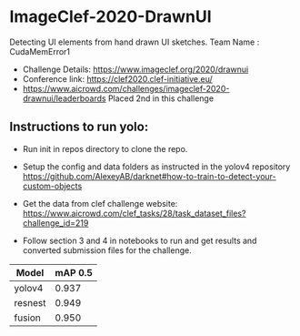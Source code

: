 # ImageClef-2020-DrawnUI
Detecting UI elements from hand drawn UI sketches.
Team Name : CudaMemError1

- Challenge Details: https://www.imageclef.org/2020/drawnui
- Conference link: https://clef2020.clef-initiative.eu/
- https://www.aicrowd.com/challenges/imageclef-2020-drawnui/leaderboards
Placed 2nd in this challenge 

## Instructions to run yolo:
- Run init in repos directory to clone the repo.
- Setup the config and data folders as instructed in the yolov4 repository
https://github.com/AlexeyAB/darknet#how-to-train-to-detect-your-custom-objects

- Get the data from clef challenge website:
https://www.aicrowd.com/clef_tasks/28/task_dataset_files?challenge_id=219

- Follow section 3 and 4 in notebooks to run and get results and converted submission files for the challenge.

| Model  | mAP 0.5 |
| ------------- | ------------- |
| yolov4  | 0.937  |
| resnest  | 0.949  |
| fusion  | 0.950  |